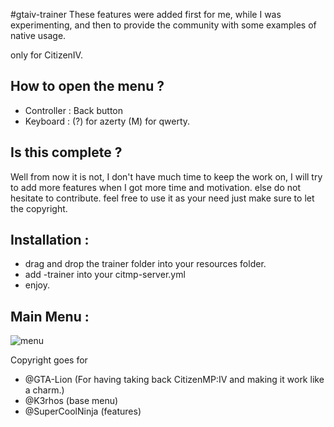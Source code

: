 #gtaiv-trainer
These features were added first for me, while I was experimenting, and then to provide the community with some examples of native usage.

only for CitizenIV.


## How to open the menu ? 
- Controller : Back button
- Keyboard   : (?) for azerty (M) for qwerty.

## Is this complete ?
Well from now it is not, I don't have much time to keep the work on, I will try to add more features when I got more time and motivation.
else do not hesitate to contribute. feel free to use it as your need just make sure to let the copyright.


## Installation : 
- drag and drop the trainer folder into your resources folder.
- add -trainer into your citmp-server.yml
- enjoy.


## Main Menu : 
![menu](https://cdn.discordapp.com/attachments/926825487815278622/962431914185228339/unknown.png)


Copyright goes for 
- @GTA-Lion (For having taking back CitizenMP:IV and making it work like a charm.)
- @K3rhos (base menu)
- @SuperCoolNinja (features)
